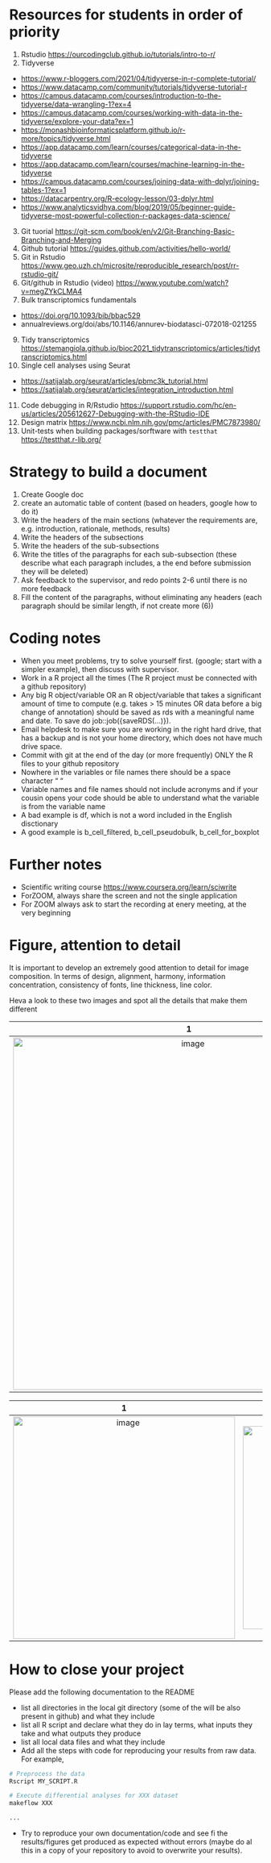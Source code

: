# Resources for students in order of priority

1)	Rstudio https://ourcodingclub.github.io/tutorials/intro-to-r/
2)	Tidyverse
  - https://www.r-bloggers.com/2021/04/tidyverse-in-r-complete-tutorial/
  - https://www.datacamp.com/community/tutorials/tidyverse-tutorial-r
  - https://campus.datacamp.com/courses/introduction-to-the-tidyverse/data-wrangling-1?ex=4
  - https://campus.datacamp.com/courses/working-with-data-in-the-tidyverse/explore-your-data?ex=1
  - https://monashbioinformaticsplatform.github.io/r-more/topics/tidyverse.html
  - https://app.datacamp.com/learn/courses/categorical-data-in-the-tidyverse
  - https://app.datacamp.com/learn/courses/machine-learning-in-the-tidyverse
  - https://campus.datacamp.com/courses/joining-data-with-dplyr/joining-tables-1?ex=1
  - https://datacarpentry.org/R-ecology-lesson/03-dplyr.html
  - https://www.analyticsvidhya.com/blog/2019/05/beginner-guide-tidyverse-most-powerful-collection-r-packages-data-science/
3)	Git tuorial https://git-scm.com/book/en/v2/Git-Branching-Basic-Branching-and-Merging
4)	Github tutorial https://guides.github.com/activities/hello-world/
5)	Git in Rstudio https://www.geo.uzh.ch/microsite/reproducible_research/post/rr-rstudio-git/
6)	Git/github in Rstudio (video) https://www.youtube.com/watch?v=megZYkCLMA4 
7)  Bulk transcriptomics fundamentals 
- https://doi.org/10.1093/bib/bbac529
- annualreviews.org/doi/abs/10.1146/annurev-biodatasci-072018-021255
9)	Tidy transcriptomics https://stemangiola.github.io/bioc2021_tidytranscriptomics/articles/tidytranscriptomics.html
10)	Single cell analyses using Seurat 
- https://satijalab.org/seurat/articles/pbmc3k_tutorial.html
- https://satijalab.org/seurat/articles/integration_introduction.html
11)	Code debugging in R/Rstudio https://support.rstudio.com/hc/en-us/articles/205612627-Debugging-with-the-RStudio-IDE
12)	Design matrix https://www.ncbi.nlm.nih.gov/pmc/articles/PMC7873980/
13)	Unit-tests when building packages/sorftware with `testthat` https://testthat.r-lib.org/

# Strategy to build a document

1) Create Google doc
2) create an automatic table of content (based on headers, google how to do it)
3) Write the headers of the main sections (whatever the requirements are, e.g. introduction, rationale, methods, results)
4) Write the headers of the subsections
5) Write the headers of the sub-subsections
6) Write the titles of the paragraphs for each sub-subsection (these describe what each paragraph includes, a the end before submission they will be deleted)
7) Ask feedback to the supervisor, and redo points 2-6 until there is no more feedback
8) Fill the content of the paragraphs, without eliminating any headers (each paragraph should be similar length, if not create more (6))

# Coding notes
- When you meet problems, try to solve yourself first. (google; start with a simpler example), then discuss with supervisor.
- Work in a R project all the times (The R project must be connected with a github repository)
-	Any big R object/variable OR an R object/variable that takes a significant amount of time to compute (e.g. takes > 15 minutes OR data before a big change of annotation) should be saved as rds with a meaningful name and date. To save do job::job({saveRDS(…)}). 
-	Email helpdesk to make sure you are working in the right hard drive, that has a backup and is not your home directory, which does not have much drive space.
-	Commit with git at the end of the day (or more frequently) ONLY the R files to your github repository
-	Nowhere in the variables or file names there should be a space character “ “ 
- Variable names and file names should not include acronyms and if your cousin opens your code should be able to understand what the variable is from the variable name
- A bad example is df, which is not a word included in the English disctionary
- A good example is b_cell_filtered, b_cell_pseudobulk, b_cell_for_boxplot 

# Further notes
- Scientific writing course https://www.coursera.org/learn/sciwrite
- ForZOOM, always share the screen and not the single application
- For ZOOM always ask to start the recording at enery meeting, at the very beginning

# Figure, attention to detail

It is important to develop an extremely good attention to detail for image composition. In terms of design, alignment, harmony, information concentration, consistency of fonts, line thickness, line color.

Heva a look to these two images and spot all the details that make them different

1            |  2
:-------------------------:|:-------------------------:
<img width="699" alt="image" src="https://user-images.githubusercontent.com/7232890/222042169-cb1c9a22-97d0-45ee-966c-0cbab7b4bf0b.png">  |  <img width="679" alt="image" src="https://user-images.githubusercontent.com/7232890/222042234-cb93128e-0f30-48f1-a30c-771b068f7376.png">

1            |  2
:-------------------------:|:-------------------------:
<img width="441" alt="image" src="https://user-images.githubusercontent.com/7232890/222043610-d79e079b-0cd4-42f2-b17e-94e38e4beb52.png"> | <img width="403" alt="image" src="https://user-images.githubusercontent.com/7232890/222043751-0c252d58-7d84-40c2-85b3-9d7c2dcf7bdf.png">





# How to close your project

Please add the following documentation to the README

- list all directories in the local git directory (some of the will be also present in github) and what they include
- list all R script and declare what they do in lay terms, what inputs they take and what outputs they produce
- list all local data files and what they include
- Add all the steps with code for reproducing your results from raw data. For example,

```bash
# Preprocess the data
Rscript MY_SCRIPT.R

# Execute differential analyses for XXX dataset
makeflow XXX

...
```

- Try to reproduce your own documentation/code and see fi the results/figures get produced as expected without errors (maybe do al this in a copy of your repository to avoid to overwrite your results).

